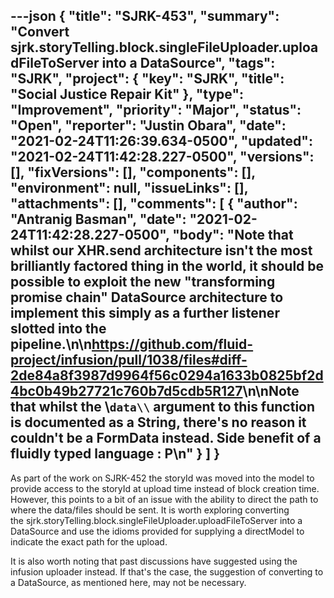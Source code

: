 ---json
{
  "title": "SJRK-453",
  "summary": "Convert sjrk.storyTelling.block.singleFileUploader.uploadFileToServer into a DataSource",
  "tags": "SJRK",
  "project": {
    "key": "SJRK",
    "title": "Social Justice Repair Kit"
  },
  "type": "Improvement",
  "priority": "Major",
  "status": "Open",
  "reporter": "Justin Obara",
  "date": "2021-02-24T11:26:39.634-0500",
  "updated": "2021-02-24T11:42:28.227-0500",
  "versions": [],
  "fixVersions": [],
  "components": [],
  "environment": null,
  "issueLinks": [],
  "attachments": [],
  "comments": [
    {
      "author": "Antranig Basman",
      "date": "2021-02-24T11:42:28.227-0500",
      "body": "Note that whilst our XHR.send architecture isn't the most brilliantly factored thing in the world, it **should** be possible to exploit the new \"transforming promise chain\" DataSource architecture to implement this simply as a further listener slotted into the pipeline.\n\n<https://github.com/fluid-project/infusion/pull/1038/files#diff-2de84a8f3987d9964f56c0294a1633b0825bf2d4bc0b49b27721c760b7d5cdb5R127>\n\nNote that whilst the \\`data\\` argument to this function is documented as a String, there's no reason it couldn't be a FormData instead. Side benefit of a fluidly typed language : P\n"
    }
  ]
}
---
As part of the work on SJRK-452 the storyId was moved into the model to provide access to the storyId at upload time instead of block creation time. However, this points to a bit of an issue with the ability to direct the path to where the data/files should be sent. It is worth exploring converting the sjrk.storyTelling.block.singleFileUploader.uploadFileToServer into a DataSource and use the idioms provided for supplying a directModel to indicate the exact path for the upload. 

It is also worth noting that past discussions have suggested using the infusion uploader instead. If that's the case, the suggestion of converting to a DataSource, as mentioned here, may not be necessary.

        